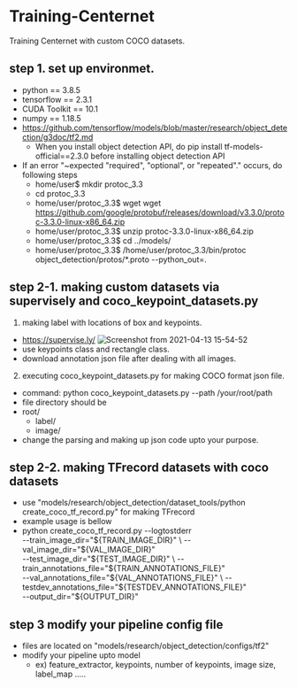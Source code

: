 # Training-Centernet
Training Centernet with custom COCO datasets.

## step 1. set up environmet.
- python == 3.8.5
- tensorflow == 2.3.1
- CUDA Toolkit == 10.1
- numpy == 1.18.5
- https://github.com/tensorflow/models/blob/master/research/object_detection/g3doc/tf2.md
    - When you install object detection API, do pip install tf-models-official==2.3.0 before installing object detection API
- If an error "~expected "required", "optional", or "repeated"." occurs, do following steps
    - home/user$ mkdir protoc_3.3
    - cd protoc_3.3
    - home/user/protoc_3.3$ wget wget https://github.com/google/protobuf/releases/download/v3.3.0/protoc-3.3.0-linux-x86_64.zip
    - home/user/protoc_3.3$ unzip protoc-3.3.0-linux-x86_64.zip
    - home/user/protoc_3.3$ cd ../models/
    - home/user/protoc_3.3$ /home/user/protoc_3.3/bin/protoc object_detection/protos/*.proto --python_out=.

## step 2-1. making custom datasets via supervisely and coco_keypoint_datasets.py
1) making label with locations of box and keypoints.
- https://supervise.ly/
![Screenshot from 2021-04-13 15-54-52](https://user-images.githubusercontent.com/62841284/114509720-d2182500-9c70-11eb-8196-5459212f4a4c.png)
- use keypoints class and rectangle class.
- download annotation json file after dealing with all images.

2) executing coco_keypoint_datasets.py for making COCO format json file.
- command: python coco_keypoint_datasets.py --path /your/root/path
- file directory should be
- root/
    - label/
    - image/
- change the parsing and making up json code upto your purpose.

## step 2-2. making TFrecord datasets with coco datasets
- use "models/research/object_detection/dataset_tools/python create_coco_tf_record.py" for making TFrecord
- example usage is bellow
- python create_coco_tf_record.py --logtostderr \
      --train_image_dir="${TRAIN_IMAGE_DIR}" \
      --val_image_dir="${VAL_IMAGE_DIR}" \
      --test_image_dir="${TEST_IMAGE_DIR}" \
      --train_annotations_file="${TRAIN_ANNOTATIONS_FILE}" \
      --val_annotations_file="${VAL_ANNOTATIONS_FILE}" \
      --testdev_annotations_file="${TESTDEV_ANNOTATIONS_FILE}" \
      --output_dir="${OUTPUT_DIR}" 
      
## step 3 modify your pipeline config file 
- files are located on "models/research/object_detection/configs/tf2"
- modify your pipeline upto model
    - ex) feature_extractor, keypoints, number of keypoints, image size, label_map .....


 
